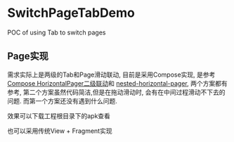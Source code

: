 # SwitchPageTabDemo
 POC of using Tab to switch pages

## Page实现
需求实际上是两级的Tab和Page滑动联动, 
目前是采用Compose实现, 是参考[Compose HorizontalPager二级联动](https://juejin.cn/post/7288628985322733583)和
[nested-horizontal-pager](https://github.com/Ovaltinezz/nested-horizontal-pager),
两个方案都有参考, 第二个方案虽然代码简洁,但是在拖动滑动时, 会有在中间过程滑动不下去的问题. 而第一个方案还没有遇到什么问题.

效果可以下载工程根目录下的apk查看

也可以采用传统View + Fragment实现
